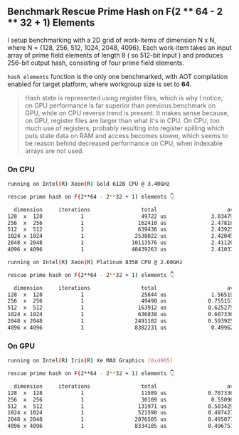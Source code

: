 ## Benchmark Rescue Prime Hash on F(2 ** 64 - 2 ** 32 + 1) Elements

I setup benchmarking with a 2D grid of work-items of dimension N x N, where N = {128, 256, 512, 1024, 2048, 4096}. Each work-item takes an input array of prime field elements of length 8 ( so 512-bit input ) and produces 256-bit output hash, consisting of four prime field elements.

`hash_elements` function is the only one benchmarked, with AOT compilation enabled for target platform, where workgroup size is set to **64**.

> Hash state is represented using register files, which is why I notice, on GPU performance is far superior than previous benchmark on GPU, while on CPU reverse trend is present. It makes sense because, on GPU, register files are larger than what it's in CPU.
On CPU, too much use of registers, probably resulting into register spilling which puts state data on RAM and access becomes slower, which seems to be reason behind decreased performance on CPU, when indexable arrays are not used.

### On CPU

```bash
running on Intel(R) Xeon(R) Gold 6128 CPU @ 3.40GHz

rescue prime hash on F(2**64 - 2**32 + 1) elements 👇

  dimension		iterations		          total		                 avg		                op/s
128  x  128		       1		          49722 us		        3.03479 us		         329512
256  x  256		       1		         162410 us		        2.47818 us		         403522
512  x  512		       1		         639436 us		        2.43925 us		         409961
1024 x 1024		       1		        2538022 us		        2.42045 us		         413147
2048 x 2048		       1		       10113576 us		        2.41126 us		         414720
4096 x 4096		       1		       40439263 us		        2.41037 us		         414874
```

```bash
running on Intel(R) Xeon(R) Platinum 8358 CPU @ 2.60GHz

rescue prime hash on F(2**64 - 2**32 + 1) elements 👇

  dimension		iterations		          total		                 avg		                op/s
128  x  128		       1		          25644 us		        1.56519 us		         638902
256  x  256		       1		          49490 us		       0.755157 us		    1.32423e+06
512  x  512		       1		         163912 us		       0.625275 us		     1.5993e+06
1024 x 1024		       1		         636838 us		       0.607336 us		    1.64653e+06
2048 x 2048		       1		        2491102 us		       0.593925 us		    1.68371e+06
4096 x 4096		       1		        8382231 us		        0.49962 us		    2.00152e+06
```

### On GPU

```bash
running on Intel(R) Iris(R) Xe MAX Graphics [0x4905]

rescue prime hash on F(2**64 - 2**32 + 1) elements 👇

  dimension		iterations		          total		                 avg		                op/s
128  x  128		       1		          11589 us		       0.707336 us		    1.41375e+06
256  x  256		       1		          36109 us		        0.55098 us		    1.81495e+06
512  x  512		       1		         131971 us		       0.503429 us		    1.98638e+06
1024 x 1024		       1		         521590 us		       0.497427 us		    2.01035e+06
2048 x 2048		       1		        2076505 us		       0.495077 us		    2.01989e+06
4096 x 4096		       1		        8334105 us		       0.496751 us		    2.01308e+06
```